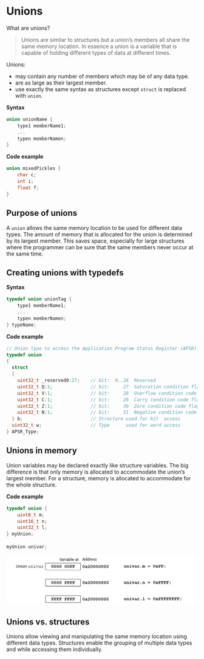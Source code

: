 # Unions

What are unions?

> Unions are similar to structures but a union’s members all share the same memory location. In essence a union is a variable that is capable of holding different types of data at different times.

Unions:
- may contain any number of members which may be of any data type.
- are as large as their largest member.
- use exactly the same syntax as structures except `struct` is replaced with `union`.

**Syntax**
```c
union unionName {
    type1 memberName1;
    ...
    typen memberNamen;
}
```

**Code example**
```c
union mixedPickles {
    char c;
    int i;
    float f;
}
```

## Purpose of unions

A `union` allows the same memory location to be used for different data types. The amount of memory that is allocated for the union is determined by its largest member. This saves space, especially for large structures where the programmer can be sure that the same members never occur at the same time.

## Creating unions with typedefs

**Syntax**
```c
typedef union unionTag {
    type1 memberName1;
    ...
    typen memberNamen;
} typeName;
```

**Code example**
```c
// Union type to access the Application Program Status Register (APSR).
typedef union
{
  struct
  {
    uint32_t _reserved0:27;    // bit:  0..26  Reserved
    uint32_t Q:1;              // bit:     27  Saturation condition flag
    uint32_t V:1;              // bit:     28  Overflow condition code flag
    uint32_t C:1;              // bit:     29  Carry condition code flag
    uint32_t Z:1;              // bit:     30  Zero condition code flag
    uint32_t N:1;              // bit:     31  Negative condition code flag
  } b;                         // Structure used for bit  access
  uint32_t w;                  // Type      used for word access
} APSR_Type;
```

## Unions in memory

Union variables may be declared exactly like structure variables. The big difference is that only memory is allocated to accommodate the union’s largest member. For a structure, memory is allocated to accommodate for the whole structure.

**Code example**
```c
typedef union {
    uint8_t m;
    uint16_t n;
    uint32_t l;
} myUnion;

myUnion univar;
```

![Unions in memory](img/unions_in_memory.png)

## Unions vs. structures

Unions allow viewing and manipulating the same memory location using different data types. Structures enable the grouping of multiple data types and while accessing them individually.
